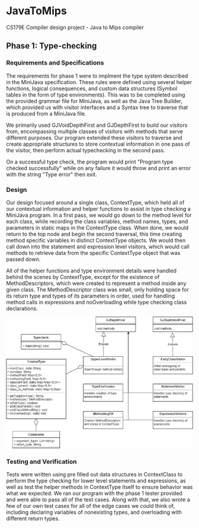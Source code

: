 # JavaToMips
CS179E Compiler design project - Java to Mips compiler

## Phase 1: Type-checking

### Requirements and Specifications

The requirements for phase 1 were to implment the type system described in the MiniJava specification. These rules were defined using several helper functions, logical consequences, and custom data structures (Symbol tables in the form of type environments). This was to be completed using the provided grammar file for MiniJava, as well as the Java Tree Builder, which provided us with visitor interfaces and a Syntax tree to traverse that is produced from a MiniJava file. 

We primarily used GJVoidDepthFirst and GJDepthFirst to build our visitors from, encompassing multiple classes of visitors with methods that serve different purposes. Our program extended these visitors to traverse and create appropriate structures to store contextual information in one pass of the visitor, then perform actual typechecking in the second pass. 

On a successful type check, the program would print "Program type checked successfully" while on any failure it would throw and print an error with the string "Type error" then exit.

### Design

Our design focused around a single class, ContextType, which held all of our contextual information and helper functions to assist in type checking a MiniJava program. In a first pass, we would go down to the method level for each class, while recording the class variables, method names, types, and parameters in static maps in the ContextType class. When done, we would return to the top node and begin the second traversal, this time creating method specific variables in distinct ContextType objects. We would then call down into the statement and expression level visitors, which would call methods to retrieve data from the specific ContextType object that was passed down. 

All of the helper functions and type environment details were handled behind the scenes by ContextType, except for the existence of MethodDescriptors, which were created to represent a method inside any given class. The MethodDescriptor class was small, only holding space for its return type and types of its parameters in order, used for handling method calls in expressions and noOverloading while type checking class declarations.

![alt text](./Phase1/img/hw1_uml.png?raw=true)

### Testing and Verification

Tests were written using pre filled out data structures in ContextClass to perform the type checking for lower level statements and expressions, as well as test the helper methods in ContextType itself to ensure behavior was what we expected. We ran our program with the phase 1 tester provided and were able to pass all of the test cases. Along with that, we also wrote a few of our own test cases for all of the edge cases we could think of, including declaring variables of nonexisting types, and overloading with different return types.
